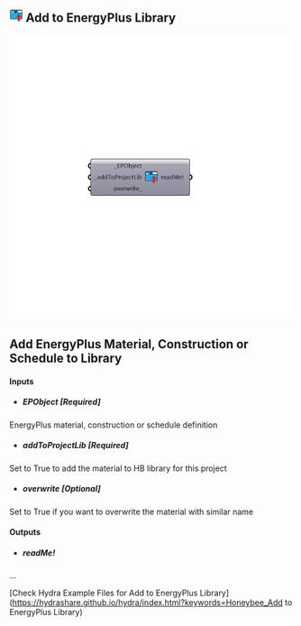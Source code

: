 ## ![](../../images/icons/Add_to_EnergyPlus_Library.png) Add to EnergyPlus Library

![](../../images/components/Add_to_EnergyPlus_Library.png)

Add EnergyPlus Material, Construction or Schedule to Library
 -
 

#### Inputs
* ##### EPObject [Required]
EnergyPlus material, construction or schedule definition
* ##### addToProjectLib [Required]
Set to True to add the material to HB library for this project
* ##### overwrite [Optional]
Set to True if you want to overwrite the material with similar name

#### Outputs
* ##### readMe!
...


[Check Hydra Example Files for Add to EnergyPlus Library](https://hydrashare.github.io/hydra/index.html?keywords=Honeybee_Add to EnergyPlus Library)
